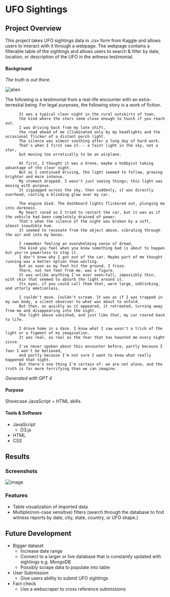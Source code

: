 # UFO Sightings
## Project Overview
This project takes UFO sightings data in .csv form from Kaggle and allows users to interact with it through a webpage. The webpage contains a filterable table of the sightings and allows users to search & filter by date, location, or description of the UFO in the witness testimonial.

#### Background
<i>The truth is out there. </i>

![alien](https://github.com/mcdoralds/databootcamp-ufo-sightings/assets/31219195/9496c5ac-95f3-4fec-8723-71c82dbfa7fc)

The following is a testimonial from a real-life encounter with an extra-terrestial being. For legal purposes, the following story is a work of fiction.

          It was a typical clear night in the rural outskirts of town, 
          the kind where the stars seem close enough to touch if you reach out. 
          I was driving back from my late shift, 
          the road ahead of me illuminated only by my headlights and the occasional flicker of a distant porch light. 
          The silence was almost soothing after a long day of hard work. 
          That's when I first saw it--- a faint light in the sky, not a star, 
          but moving too erratically to be an airplane.
          
          At first, I thought it was a drone, maybe a hobbyist taking advantage of the clear night. 
          But as I continued driving, the light seemed to follow, growing brighter and more intense. 
          My stomach dropped. I wasn't just seeing things; this light was moving with purpose. 
          It zigzagged across the sky, then suddenly, it was directly overhead, casting a blinding glow over my car.
          
          The engine died. The dashboard lights flickered out, plunging me into darkness. 
          My heart raced as I tried to restart the car, but it was as if the vehicle had been completely drained of power. 
          That's when the silence of the night was broken by a soft, almost inaudible hum. 
          It seemed to resonate from the object above, vibrating through the air and into my bones. 
          
          I remember feeling an overwhelming sense of dread, 
          the kind you feel when you know something bad is about to happen but you're powerless to stop it.
          I don't know why I got out of the car. Maybe part of me thought running was a better option than waiting. 
          But as soon as my foot hit the ground, I froze. 
          There, not ten feet from me, was a figure. 
          It was unlike anything I've ever seen—tall, impossibly thin, with skin that seemed to absorb the light around it. 
          Its eyes, if you could call them that, were large, unblinking, and utterly emotionless.
          
          I couldn't move. Couldn't scream. It was as if I was trapped in my own body, a silent observer to what was about to unfold. 
          But then, as quickly as it appeared, it retreated, turning away from me and disappearing into the night. 
          The light above vanished, and just like that, my car roared back to life.
          
          I drove home in a daze. I know what I saw wasn't a trick of the light or a figment of my imagination. 
          It was real, as real as the fear that has haunted me every night since.
          I've never spoken about this encounter before, partly because I fear I won't be believed, 
          and partly because I'm not sure I want to know what really happened that night. 
          But there's one thing I'm certain of: we are not alone, and the truth is far more terrifying than we can imagine.
_Generated with GPT 4_
#### Purpose
Showcase JavaScript + HTML skills.

#### Tools & Software
- JavaScript 
  - D3.js
- HTML
- CSS

## Results
### Screenshots

![image](https://github.com/mcdoralds/ufo-sightings-dashboard/assets/31219195/d78364de-9430-4310-86fe-17abc224c4ff)

### Features
- Table visualization of imported data
- Multiple(non-case sensitive) filters (search through the database to find witness reports by date, city, state, country, or UFO shape.)

## Future Development
- Bigger dataset
  - Increase date range 
  - Connect to a larger or live database that is constantly updated with sightings e.g. MongoDB
  - Possibly scrape data to populate into table
- User Submission
  - Give users ability to submit UFO sightings
- Fact check 
  - Use a webscraper to cross reference submissions
 

